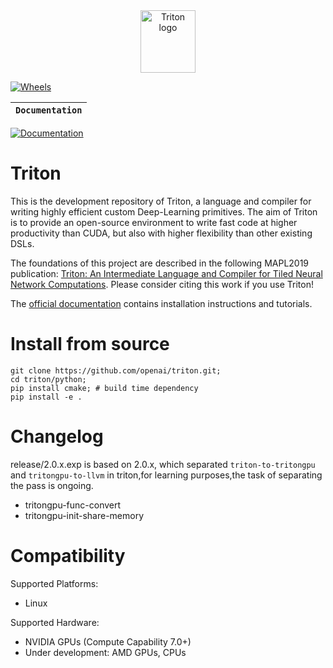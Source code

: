 <div align="center">
  <img src="https://cdn.openai.com/triton/assets/triton-logo.png" alt="Triton logo" width="88" height="100">
</div>

[![Wheels](https://github.com/openai/triton/actions/workflows/wheels.yml/badge.svg)](https://github.com/openai/triton/actions/workflows/wheels.yml)


**`Documentation`** |
------------------- |
[![Documentation](https://github.com/openai/triton/actions/workflows/documentation.yml/badge.svg)](https://triton-lang.org/)

# Triton
This is the development repository of Triton, a language and compiler for writing highly efficient custom Deep-Learning primitives. The aim of Triton is to provide an open-source environment to write fast code at higher productivity than CUDA, but also with higher flexibility than other existing DSLs.

The foundations of this project are described in the following MAPL2019 publication: [Triton: An Intermediate Language and Compiler for Tiled Neural Network Computations](http://www.eecs.harvard.edu/~htk/publication/2019-mapl-tillet-kung-cox.pdf). Please consider citing this work if you use Triton!

The [official documentation](https://triton-lang.org) contains installation instructions and tutorials.

# Install from source

```
git clone https://github.com/openai/triton.git;
cd triton/python;
pip install cmake; # build time dependency
pip install -e .
```

# Changelog
release/2.0.x.exp is based on 2.0.x, which separated `triton-to-tritongpu` and `tritongpu-to-llvm` in triton,for learning purposes,the task of separating the pass is ongoing.
* tritongpu-func-convert
* tritongpu-init-share-memory

# Compatibility

Supported Platforms:
  * Linux

Supported Hardware:
  * NVIDIA GPUs (Compute Capability 7.0+)
  * Under development: AMD GPUs, CPUs